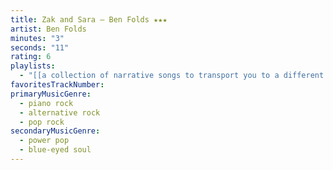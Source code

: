 ```yaml
---
title: Zak and Sara — Ben Folds ★★★
artist: Ben Folds
minutes: "3"
seconds: "11"
rating: 6
playlists:
  - "[[a collection of narrative songs to transport you to a different world]]"
favoritesTrackNumber:
primaryMusicGenre:
  - piano rock
  - alternative rock
  - pop rock
secondaryMusicGenre:
  - power pop
  - blue-eyed soul
---
```

